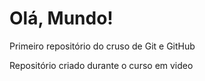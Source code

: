 # Olá, Mundo!
 Primeiro repositório do cruso de Git e GitHub

Repositório criado durante o curso em video